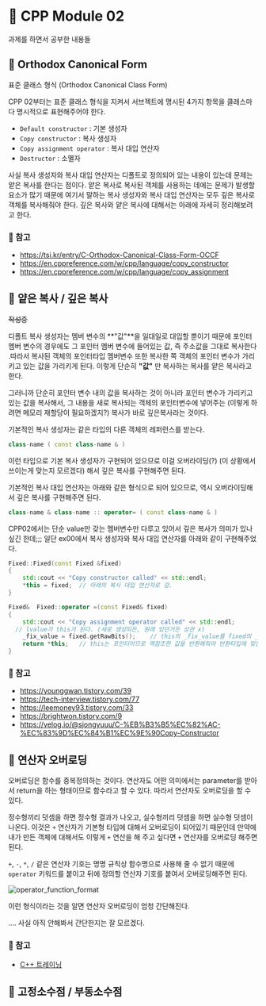 # 🌟 CPP Module 02

과제를 하면서 공부한 내용들

## 🌸 Orthodox Canonical Form

표준 클래스 형식 (Orthodox Canonical Class Form)

CPP 02부터는 표준 클래스 형식을 지켜서 서브젝트에 명시된 4가지 항목을 클래스마다 명시적으로 표현해주어야 한다.

- `Default constructor` : 기본 생성자
- `Copy constructor` : 복사 생성자
- `Copy assignment operator` : 복사 대입 연산자
- `Destructor` : 소멸자

사실 복사 생성자와 복사 대입 연산자는 디폴트로 정의되어 있는 내용이 있는데 문제는 얕은 복사를 한다는 점이다. 얕은 복사로 복사된 객체를 사용하는 데에는 문제가 발생할 요소가 많기 때문에 여기서 말하는 복사 생성자와 복사 대입 연산자는 모두 깊은 복사로 객체를 복사해줘야 한다. 깊은 복사와 얕은 복사에 대해서는 아래에 자세히 정리해보려고 한다.

### 🌱 참고

- <https://tsi.kr/entry/C-Orthodox-Canonical-Class-Form-OCCF>
- <https://en.cppreference.com/w/cpp/language/copy_constructor>
- <https://en.cppreference.com/w/cpp/language/copy_assignment>

## 🌸 얕은 복사 / 깊은 복사

~~작성중~~

디폴트 복사 생성자는 멤버 변수의 **"값"**을 일대일로 대입할 뿐이기 때문에 포인터 멤버 변수의 경우에도 그 포인터 멤버 변수에 들어있는 값, 즉 주소값을 그대로 복사한다 .따라서 복사된 객체의 포인터타입 멤버변수 또한 복사한 쪽 객체의 포인터 변수가 가리키고 있는 값을 가리키게 된다. 이렇게 단순히 **"값"**  만 복사하는 복사를 얕은 복사라고 한다.

그러니까 단순히 포인터 변수 내의 값을 복사하는 것이 아니라 포인터 변수가 가리키고 있는 값을 복사해서, 그 내용을 새로 복사되는 객체의 포인터변수에 넣어주는 (이렇게 하려면 메모리 재할당이 필요하겠지?) 복사가 바로 깊은복사라는 것이다.

기본적인 복사 생성자는 같은 타입의 다른 객체의 레퍼런스를 받는다.

```cpp
class-name ( const class-name & )
```

이런 타입으로 기본 복사 생성자가 구현되어 있으므로 이걸 오버라이딩(?) (이 상황에서 쓰이는게 맞는지 모르겠다) 해서 깊은 복사를 구현해주면 된다.

기본적인 복사 대입 연산자는 아래와 같은 형식으로 되어 있으므로, 역시 오버라이딩해서 깊은 복사를 구현해주면 된다.

```cpp
class-name & class-name :: operator= ( const class-name & )
```

CPP02에서는 단순 value만 갖는 멤버변수만 다루고 있어서 깊은 복사가 의미가 있나 싶긴 한데;;; 일단 ex00에서 복사 생성자와 복사 대입 연산자를 아래와 같이 구현해주었다.

```cpp
Fixed::Fixed(const Fixed &fixed)
{
	std::cout << "Copy constructor called" << std::endl;
	*this = fixed;	// 아래의 복사 대입 연산자로 감.
}

Fixed&  Fixed::operator =(const Fixed& fixed)
{
	std::cout << "Copy assignment operator called" << std::endl;
  // lvalue가 this가 된다. (새로 생성되든, 원래 있던거든 상관 x)
	_fix_value = fixed.getRawBits();	// this의 _fix_value를 fixed의 _fix_value와 동일하게 해줬다.
	return *this;	// this는 포인터이므로 역참조한 값을 반환해줘야 반환타입에 맞는다.
}
```

### 🌱 참고

- <https://younggwan.tistory.com/39>
- <https://tech-interview.tistory.com/77>
- <https://leemoney93.tistory.com/33>
- <https://brightwon.tistory.com/9>
- <https://velog.io/@sjongyuuu/C-%EB%B3%B5%EC%82%AC-%EC%83%9D%EC%84%B1%EC%9E%90Copy-Constructor>

## 🌸 연산자 오버로딩

오버로딩은 함수를 중복정의하는 것이다. 연산자도 어떤 의미에서는 parameter를 받아서 return을 하는 형태이므로 함수라고 할 수 있다. 따라서 연산자도 오버로딩을 할 수 있다.

정수형끼리 덧셈을 하면 정수형 결과가 나오고, 실수형끼리 덧셈을 하면 실수형 덧셈이 나온다. 이것은 `+` 연산자가 기본형 타입에 대해서 오버로딩이 되어있기 때문인데 만약에 내가 만든 객체에 대해서도 이렇게 `+` 연산을 해 주고 싶다면 `+` 연산자를 오버로딩 해주면 된다.

`+`, `-`, `*`, `/` 같은 연산자 기호는 명명 규칙상 함수명으로 사용해 줄 수 없기 때문에 `operator` 키워드를 붙이고 뒤에 정의할 연산자 기호를 붙여서 오버로딩해주면 된다.

![operator_function_format](/./imgs/operator_function_format.png)

이런 형식이라는 것을 알면 연산자 오버로딩이 엄청 간단해진다.

.... 사실 아직 안해봐서 간단한지는 잘 모르겠다.

### 🌱 참고

- [C++ 트레이닝](https://www.hanbit.co.kr/store/books/look.php?p_code=B7818919239)

## 🌸 고정소수점 / 부동소수점